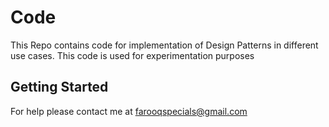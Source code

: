 # Code 
This Repo contains code for implementation of Design Patterns in different use cases. This code is used for experimentation purposes
## Getting Started
For help please contact me at farooqspecials@gmail.com
